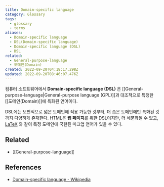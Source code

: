 ```yaml
---
title: Domain-specific language
category: Glossary
tags:
  - glossary
  - terms
aliases:
  - Domain-specific language
  - DSL(Domain-specific language)
  - Domain-specific language (DSL)
  - DSL
related:
  - General-purpose-language
  - 도메인(Domain)
created: 2022-09-20T04:18:17.298Z
updated: 2022-09-20T08:46:07.476Z
---
```


컴퓨터 소프트웨어에서 **Domain-specific language (DSL)** 은 [[General-purpose-language|General-purpose language (GPL)]]과 대조적으로 특정한 [[도메인(Domain)]]에 특화된 언어이다.

DSL에는 보편적으로 넓은 도메인에 적용 가능한 것부터, 더 좁은 도메인에만 특화된 것까지 다양하게 존재한다. HTML은 **웹 페이지**를 위한 DSL이지만, 더 세분화될 수 있고, [LaTeX](https://en.wikipedia.org/wiki/LaTeX) 와 같이 특정 도메인에 국한된 마크업 언어가 있을 수 있다.

## Related

- [[General-purpose-language]]

## References

- [Domain-specific language - Wikipedia](https://en.wikipedia.org/wiki/Domain-specific_language)
